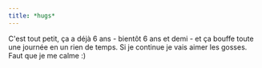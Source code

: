 ```yaml
---
title: *hugs*
---
```


C'est tout petit, ça a déjà 6 ans - bientôt 6 ans et demi - et ça bouffe toute
une journée en un rien de temps. Si je continue je vais aimer les gosses. Faut
que je me calme :)

